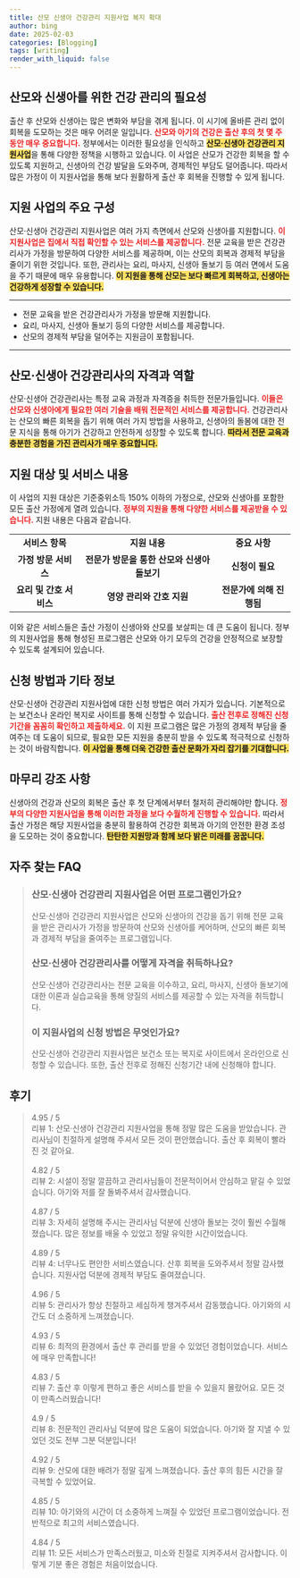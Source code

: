 ```yaml
---
title: 산모 신생아 건강관리 지원사업 복지 확대
author: bing
date: 2025-02-03
categories: [Blogging]
tags: [writing]
render_with_liquid: false
---
```



<h2 id='산모_신생아_건강관리_지원사업'>산모와 신생아를 위한 건강 관리의 필요성</h2>

<p>출산 후 산모와 신생아는 많은 변화와 부담을 겪게 됩니다. 이 시기에 올바른 관리 없이 회복을 도모하는 것은 매우 어려운 일입니다. <b><span style="color: #ee2323;">산모와 아기의 건강은 출산 후의 첫 몇 주 동안 매우 중요합니다.</span></b> 정부에서는 이러한 필요성을 인식하고 <b><span style="background-color: #ffe066;">산모·신생아 건강관리 지원사업</span></b>을 통해 다양한 정책을 시행하고 있습니다. 이 사업은 산모가 건강한 회복을 할 수 있도록 지원하고, 신생아의 건강 발달을 도와주며, 경제적인 부담도 덜어줍니다. 따라서 많은 가정이 이 지원사업을 통해 보다 원활하게 출산 후 회복을 진행할 수 있게 됩니다.</p>

<h2 id='지원사업의_구성'>지원 사업의 주요 구성</h2>

<p>산모·신생아 건강관리 지원사업은 여러 가지 측면에서 산모와 신생아를 지원합니다. <b><span style="color: #ee2323;">이 지원사업은 집에서 직접 확인할 수 있는 서비스를 제공합니다.</span></b> 전문 교육을 받은 건강관리사가 가정을 방문하여 다양한 서비스를 제공하며, 이는 산모의 회복과 경제적 부담을 줄이기 위한 것입니다. 또한, 관리사는 요리, 마사지, 신생아 돌보기 등 여러 면에서 도움을 주기 때문에 매우 유용합니다. <b><span style="background-color: #ffe066;">이 지원을 통해 산모는 보다 빠르게 회복하고, 신생아는 건강하게 성장할 수 있습니다.</span></b></p>

<hr />

<ul>
    <li>전문 교육을 받은 건강관리사가 가정을 방문해 지원합니다.</li>
    <li>요리, 마사지, 신생아 돌보기 등의 다양한 서비스를 제공합니다.</li>
    <li>산모의 경제적 부담을 덜어주는 지원금이 포함됩니다.</li>
</ul>

<hr />

<h2 id='건강관리사의_자격과역할'>산모·신생아 건강관리사의 자격과 역할</h2>

<p>산모·신생아 건강관리사는 특정 교육 과정과 자격증을 취득한 전문가들입니다. <b><span style="color: #ee2323;">이들은 산모와 신생아에게 필요한 여러 기술을 배워 전문적인 서비스를 제공합니다.</span></b> 건강관리사는 산모의 빠른 회복을 돕기 위해 여러 가지 방법을 사용하고, 신생아의 돌봄에 대한 전문 지식을 통해 아기가 건강하고 안전하게 성장할 수 있도록 합니다. <b><span style="background-color: #ffe066;">따라서 전문 교육과 충분한 경험을 가진 관리사가 매우 중요합니다.</span></b></p>

<h2 id='지원대상과_서비스_내용'>지원 대상 및 서비스 내용</h2>

<p>이 사업의 지원 대상은 기준중위소득 150% 이하의 가정으로, 산모와 신생아를 포함한 모든 출산 가정에게 열려 있습니다. <b><span style="color: #ee2323;">정부의 지원을 통해 다양한 서비스를 제공받을 수 있습니다.</span></b> 지원 내용은 다음과 같습니다.</p>

<table>
    <tr>
        <td style="text-align: center; height: 17px;"><b>서비스 항목</b></td>
        <td style="text-align: center; height: 17px;"><b>지원 내용</b></td>
        <td style="text-align: center; height: 17px;"><b>중요 사항</b></td>
    </tr>
    <tr>
        <td style="text-align: center; height: 17px;"><b>가정 방문 서비스</b></td>
        <td style="text-align: center; height: 17px;"><b>전문가 방문을 통한 산모와 신생아 돌보기</b></td>
        <td style="text-align: center; height: 17px;"><b>신청이 필요</b></td>
    </tr>
    <tr>
        <td style="text-align: center; height: 17px;"><b>요리 및 간호 서비스</b></td>
        <td style="text-align: center; height: 17px;"><b>영양 관리와 간호 지원</b></td>
        <td style="text-align: center; height: 17px;"><b>전문가에 의해 진행됨</b></td>
    </tr>
</table>

<p>이와 같은 서비스들은 출산 가정이 신생아와 산모를 보살피는 데 큰 도움이 됩니다. 정부의 지원사업을 통해 형성된 프로그램은 산모와 아기 모두의 건강을 안정적으로 보장할 수 있도록 설계되어 있습니다.</p>

<h2 id='신청방법과_기타정보'>신청 방법과 기타 정보</h2>

<p>산모·신생아 건강관리 지원사업에 대한 신청 방법은 여러 가지가 있습니다. 기본적으로는 보건소나 온라인 복지로 사이트를 통해 신청할 수 있습니다. <b><span style="color: #ee2323;">출산 전후로 정해진 신청기간을 꼼꼼히 확인하고 제출하세요.</span></b> 이 지원 프로그램은 많은 가정의 경제적 부담을 줄여주는 데 도움이 되므로, 필요한 모든 지원을 충분히 받을 수 있도록 적극적으로 신청하는 것이 바람직합니다. <b><span style="background-color: #ffe066;">이 사업을 통해 더욱 건강한 출산 문화가 자리 잡기를 기대합니다.</span></b></p>

<h2 id='맨마지막_강조'>마무리 강조 사항</h2>

<p>신생아의 건강과 산모의 회복은 출산 후 첫 단계에서부터 철저히 관리해야만 합니다. <b><span style="color: #ee2323;">정부의 다양한 지원사업을 통해 이러한 과정을 보다 수월하게 진행할 수 있습니다.</span></b> 따라서 출산 가정은 해당 지원사업을 충분히 활용하여 건강한 회복과 아기의 안전한 환경 조성을 도모하는 것이 중요합니다. <b><span style="background-color: #ffe066;">탄탄한 지원망과 함께 보다 밝은 미래를 꿈꿉니다.</span></b></p>


<h2 id='자주_찾는_FAQ'>자주 찾는 FAQ</h2>
<div itemscope="" itemtype="https://schema.org/FAQPage"> 
<blockquote> 
<div itemscope="" itemprop="mainEntity" itemtype="https://schema.org/Question"> 
<h3 itemprop="name">산모·신생아 건강관리 지원사업은 어떤 프로그램인가요? </h3> 
<div itemscope="" itemprop="acceptedAnswer" itemtype="https://schema.org/Answer"> 
<span itemprop="text"> 
<p>산모·신생아 건강관리 지원사업은 산모와 신생아의 건강을 돕기 위해 전문 교육을 받은 관리사가 가정을 방문하여 산모와 신생아를 케어하며, 산모의 빠른 회복과 경제적 부담을 줄여주는 프로그램입니다.</p> 
</span> 
</div> 
</div> 

<div itemscope="" itemprop="mainEntity" itemtype="https://schema.org/Question"> 
<h3 itemprop="name">산모·신생아 건강관리사를 어떻게 자격을 취득하나요? </h3> 
<div itemscope="" itemprop="acceptedAnswer" itemtype="https://schema.org/Answer"> 
<span itemprop="text"> 
<p>산모·신생아 건강관리사는 전문 교육을 이수하고, 요리, 마사지, 신생아 돌보기에 대한 이론과 실습교육을 통해 양질의 서비스를 제공할 수 있는 자격을 취득합니다.</p> 
</span> 
</div> 
</div> 

<div itemscope="" itemprop="mainEntity" itemtype="https://schema.org/Question"> 
<h3 itemprop="name">이 지원사업의 신청 방법은 무엇인가요? </h3> 
<div itemscope="" itemprop="acceptedAnswer" itemtype="https://schema.org/Answer"> 
<span itemprop="text"> 
<p>산모·신생아 건강관리 지원사업은 보건소 또는 복지로 사이트에서 온라인으로 신청할 수 있습니다. 또한, 출산 전후로 정해진 신청기간 내에 신청해야 합니다.</p> 
</span> 
</div> 
</div> 

</blockquote> 
</div>
<h2 id='후기'>후기</h2>
<div itemscope itemtype="https://schema.org/Product">
  <blockquote>
  <div itemprop="review" itemscope itemtype="https://schema.org/Review">
      <div itemprop="reviewRating" itemscope itemtype="https://schema.org/Rating"> <span itemprop="ratingValue">4.95</span> / <span itemprop="bestRating">5</span> </div>
      <span itemprop="reviewBody">리뷰 1: 산모·신생아 건강관리 지원사업을 통해 정말 많은 도움을 받았습니다. 관리사님이 친절하게 설명해 주셔서 모든 것이 편안했습니다. 출산 후 회복이 빨라진 것 같아요.</span>
  </div>
  <br>
  <div itemprop="review" itemscope itemtype="https://schema.org/Review">
      <div itemprop="reviewRating" itemscope itemtype="https://schema.org/Rating"> <span itemprop="ratingValue">4.82</span> / <span itemprop="bestRating">5</span> </div>
      <span itemprop="reviewBody">리뷰 2: 시설이 정말 깔끔하고 관리사님들이 전문적이어서 안심하고 맡길 수 있었습니다. 아기와 저를 잘 돌봐주셔서 감사했습니다.</span>
  </div>
  <br>
  <div itemprop="review" itemscope itemtype="https://schema.org/Review">
      <div itemprop="reviewRating" itemscope itemtype="https://schema.org/Rating"> <span itemprop="ratingValue">4.87</span> / <span itemprop="bestRating">5</span> </div>
      <span itemprop="reviewBody">리뷰 3: 자세히 설명해 주시는 관리사님 덕분에 신생아 돌보는 것이 훨씬 수월해졌습니다. 많은 정보를 배울 수 있었고 정말 유익한 시간이었습니다.</span>
  </div>
  <br>
  <div itemprop="review" itemscope itemtype="https://schema.org/Review">
      <div itemprop="reviewRating" itemscope itemtype="https://schema.org/Rating"> <span itemprop="ratingValue">4.89</span> / <span itemprop="bestRating">5</span> </div>
      <span itemprop="reviewBody">리뷰 4: 너무나도 편안한 서비스였습니다. 산후 회복을 도와주셔서 정말 감사했습니다. 지원사업 덕분에 경제적 부담도 줄여졌습니다.</span>
  </div>
  <br>
  <div itemprop="review" itemscope itemtype="https://schema.org/Review">
      <div itemprop="reviewRating" itemscope itemtype="https://schema.org/Rating"> <span itemprop="ratingValue">4.96</span> / <span itemprop="bestRating">5</span> </div>
      <span itemprop="reviewBody">리뷰 5: 관리사가 항상 친절하고 세심하게 챙겨주셔서 감동했습니다. 아기와의 시간도 더 소중하게 느껴졌습니다.</span>
  </div>
  <br>
  <div itemprop="review" itemscope itemtype="https://schema.org/Review">
      <div itemprop="reviewRating" itemscope itemtype="https://schema.org/Rating"> <span itemprop="ratingValue">4.93</span> / <span itemprop="bestRating">5</span> </div>
      <span itemprop="reviewBody">리뷰 6: 최적의 환경에서 출산 후 관리를 받을 수 있었던 경험이었습니다. 서비스에 매우 만족합니다!</span>
  </div>
  <br>
  <div itemprop="review" itemscope itemtype="https://schema.org/Review">
      <div itemprop="reviewRating" itemscope itemtype="https://schema.org/Rating"> <span itemprop="ratingValue">4.83</span> / <span itemprop="bestRating">5</span> </div>
      <span itemprop="reviewBody">리뷰 7: 출산 후 이렇게 편하고 좋은 서비스를 받을 수 있을지 몰랐어요. 모든 것이 만족스러웠습니다!</span>
  </div>
  <br>
  <div itemprop="review" itemscope itemtype="https://schema.org/Review">
      <div itemprop="reviewRating" itemscope itemtype="https://schema.org/Rating"> <span itemprop="ratingValue">4.9</span> / <span itemprop="bestRating">5</span> </div>
      <span itemprop="reviewBody">리뷰 8: 전문적인 관리사님 덕분에 많은 도움이 되었습니다. 아기와 잘 지낼 수 있었던 것도 전부 그분 덕분입니다!</span>
  </div>
  <br>
  <div itemprop="review" itemscope itemtype="https://schema.org/Review">
      <div itemprop="reviewRating" itemscope itemtype="https://schema.org/Rating"> <span itemprop="ratingValue">4.92</span> / <span itemprop="bestRating">5</span> </div>
      <span itemprop="reviewBody">리뷰 9: 산모에 대한 배려가 정말 깊게 느껴졌습니다. 출산 후의 힘든 시간을 잘 극복할 수 있었어요.</span>
  </div>
  <br>
  <div itemprop="review" itemscope itemtype="https://schema.org/Review">
      <div itemprop="reviewRating" itemscope itemtype="https://schema.org/Rating"> <span itemprop="ratingValue">4.85</span> / <span itemprop="bestRating">5</span> </div>
      <span itemprop="reviewBody">리뷰 10: 아기와의 시간이 더 소중하게 느껴질 수 있었던 프로그램이었습니다. 전반적으로 최고의 서비스였습니다.</span>
  </div>
  <br>
  <div itemprop="review" itemscope itemtype="https://schema.org/Review">
      <div itemprop="reviewRating" itemscope itemtype="https://schema.org/Rating"> <span itemprop="ratingValue">4.84</span> / <span itemprop="bestRating">5</span> </div>
      <span itemprop="reviewBody">리뷰 11: 모든 서비스가 만족스러웠고, 미소와 친절로 지켜주셔서 감사합니다. 이렇게 기분 좋은 경험은 처음이었습니다.</span>
  </div>
  </blockquote>
</div>
